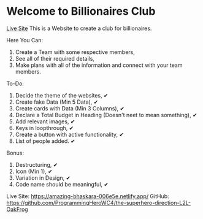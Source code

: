 # Welcome to Billionaires Club

[Live Site](https://amazing-bhaskara-006e5e.netlify.app/)
This is a Website to create a club for billionaires.

Here You Can:
1. Create a Team with some respective members,
2. See all of their required details,
3. Make plans with all of the information and connect with your team members.

To-Do:

1. Decide the theme of the websites, ✔
2. Create fake Data (Min 5 Data), ✔
3. Create cards with Data (Min 3 Columns), ✔
4. Declare a Total Budget in Heading (Doesn't neet to mean something), ✔
5. Add relevant images, ✔
6. Keys in loopthrough, ✔
7. Create a button with active functionality, ✔
8. List of people added. ✔

Bonus:

1. Destructuring, ✔
2. Icon (Min 1), ✔
3. Variation in Design, ✔
4. Code name should be meaningful, ✔

Live Site: https://amazing-bhaskara-006e5e.netlify.app/
GitHub: https://github.com/ProgrammingHeroWC4/the-superhero-direction-L2L-OakFrog
